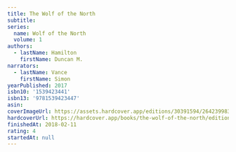 ```yaml
---
title: The Wolf of the North
subtitle:
series:
  name: Wolf of the North
  volume: 1
authors:
  - lastName: Hamilton
    firstName: Duncan M.
narrators:
  - lastName: Vance
    firstName: Simon
yearPublished: 2017
isbn10: '1539423441'
isbn13: '9781539423447'
asin:
coverImageUrl: https://assets.hardcover.app/editions/30391594/2642399837053706.jpg
hardcoverUrl: https://hardcover.app/books/the-wolf-of-the-north/editions/30391594
finishedAt: 2018-02-11
rating: 4
startedAt: null
---
```

